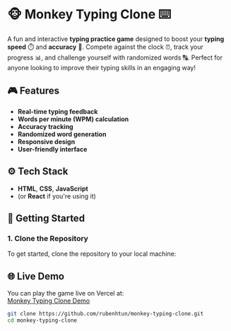 # 🐵 Monkey Typing Clone ⌨️

A fun and interactive **typing practice game** designed to boost your **typing speed** ⏱️ and **accuracy** 🎯. Compete against the clock ⏰, track your progress 📊, and challenge yourself with randomized words 🔠. Perfect for anyone looking to improve their typing skills in an engaging way!

## 🎮 Features  
- **Real-time typing feedback**  
- **Words per minute (WPM) calculation**  
- **Accuracy tracking**  
- **Randomized word generation**  
- **Responsive design**  
- **User-friendly interface**

## ⚙️ Tech Stack  
- **HTML**, **CSS**, **JavaScript**  
- (or **React** if you're using it)

## 🚀 Getting Started  

### 1. Clone the Repository
To get started, clone the repository to your local machine:

## 🌐 Live Demo  
You can play the game live on Vercel at:  
[Monkey Typing Clone Demo](https://monkey-typing.vercel.app)

```bash
git clone https://github.com/rubenhtun/monkey-typing-clone.git
cd monkey-typing-clone
